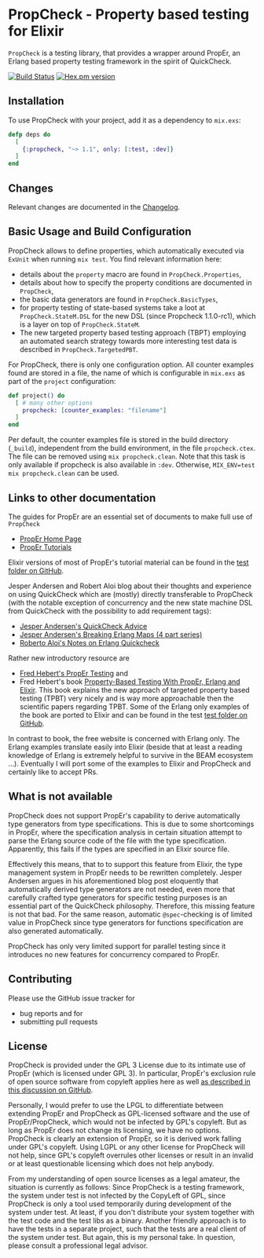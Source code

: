 # PropCheck - Property based testing for Elixir

`PropCheck` is a testing library, that provides a wrapper around PropEr, an Erlang
based property testing framework in the spirit of QuickCheck. 

[![Build Status](https://travis-ci.org/alfert/propcheck.svg?branch=master)](https://travis-ci.org/alfert/propcheck)
[![Hex.pm version](https://img.shields.io/hexpm/v/propcheck.svg)](https://hex.pm/packages/propcheck)

## Installation
To use PropCheck with your project, add it as a dependency to `mix.exs`:

```elixir
defp deps do
  [
    {:propcheck, "~> 1.1", only: [:test, :dev]}
  ]
end
```

## Changes

Relevant changes are documented in the [Changelog](CHANGELOG.md).

## Basic Usage and Build Configuration
PropCheck allows to define properties, which automatically executed via `ExUnit`
when running `mix test`. You find relevant information here:

* details about the `property` macro are found in `PropCheck.Properties`,  
* details about how to specify the property conditions are documented in
  `PropCheck`,
* the basic data generators are found in `PropCheck.BasicTypes`,
* for property testing of state-based systems take a loot at `PropCheck.StateM.DSL`
  for the new DSL (since Propcheck 1.1.0-rc1), which is a layer on top of
  `PropCheck.StateM`.
* The new targeted property based testing approach (TBPT) employing an automated
  search strategy towards more interesting test data is described in 
  `PropCheck.TargetedPBT`.

For PropCheck, there is only one configuration option. All counter examples found
are stored in a file, the name of which is configurable in `mix.exs` as part of
the `project` configuration:

```elixir
def project() do
  [ # many other options
    propcheck: [counter_examples: "filename"]
  ]
end
```

Per default, the counter examples file is stored in the build directory (`_build`),
independent from the build environment, in the file `propcheck.ctex`. The file can
be removed using `mix propcheck.clean`. Note that this task is only available if propcheck
is also available in `:dev`. Otherwise, `MIX_ENV=test mix propcheck.clean` can be used.


## Links to other documentation

The guides for PropEr are an essential set of documents to make full use of `PropCheck`

* [PropEr Home Page](https://proper-testing.github.io/index.html)
* [PropEr Tutorials](https://proper-testing.github.io/tutorials.html)

Elixir versions of most of PropEr's tutorial material can be found in the
[test folder on GitHub](https://github.com/alfert/propcheck/tree/master/test).

Jesper Andersen and Robert Aloi blog about their thoughts and experience on
using QuickCheck which are (mostly) directly transferable to PropCheck (with
the notable exception of concurrency and the new state machine DSL from
QuickCheck with the possibility to add requirement tags):

* [Jesper Andersen's QuickCheck Advice](https://medium.com/@jlouis666/quickcheck-advice-c357efb4e7e6#.b9wpla7oi)
* [Jesper Andersen's Breaking Erlang Maps (4 part series)](https://medium.com/@jlouis666/breaking-erlang-maps-4-4ebc3c64068c#.4d61kua92)
* [Roberto Aloi's Notes on Erlang Quickcheck](http://roberto-aloi.com/erlang/notes-on-erlang-quickcheck)

Rather new introductory resource are

* [Fred Hebert's PropEr Testing](http://propertesting.com) and
* Fred Hebert's book [Property-Based Testing With PropEr, Erlang and Elixir](https://pragprog.com/book/fhproper/property-based-testing-with-proper-erlang-and-elixir). 
  This book explains the new approach of targeted property based testing (TPBT) very nicely 
  and is way more approachable then the scientific papers regarding TPBT. Some of the 
  Erlang only examples of the book are ported to Elixir and can be found in the test 
  [test folder on GitHub](https://github.com/alfert/propcheck/tree/master/test). 

In contrast to book, the free website is concerned with
Erlang only. The Erlang examples translate easily into Elixir (beside
that at least a reading knowledge of Erlang is extremely helpful to survive
in the BEAM ecosystem ...). Eventually I will port some of the examples to
Elixir and PropCheck and certainly like to accept PRs.

## What is not available

PropCheck does not support PropEr's capability to derive automatically type
generators from type specifications. This is due to some shortcomings in PropEr,
where the specification analysis in certain situation attempt to parse the Erlang source
code of the file with the type specification. Apparently, this fails if the
types are specified in an Elixir source file.

Effectively this means, that to
to support this feature from Elixir, the type management system in PropEr needs
to be rewritten completely. Jesper Andersen argues in his aforementioned blog
post eloquently that automatically derived type generators are not needed, even
more that carefully crafted type generators for specific testing purposes is
an essential part of the QuickCheck philosophy. Therefore, this missing feature
is not that bad. For the same reason, automatic `@spec`-checking is of limited
value in PropCheck since type generators for functions specification are also
generated automatically.

PropCheck has only very limited support for parallel testing since it introduces
no new features for concurrency compared to PropEr.


## Contributing

Please use the GitHub issue tracker for

* bug reports and for
* submitting pull requests

## License

PropCheck is provided under the GPL 3 License due to its intimate use of PropEr
(which is licensed under GPL 3). In particular, PropEr's exclusion rule of
open source software from copyleft applies here as well [as described in this discussion on GitHub](https://github.com/proper-testing/proper/issues/29#issuecomment-4956226).

Personally, I would prefer to use the LPGL to differentiate between extending PropEr
and PropCheck as GPL-licensed software and the use of PropEr/PropCheck, which would
not be infected by GPL's copyleft. But as long as PropEr does not change its
licensing, we have no options. PropCheck is clearly an extension of PropEr, so it
is derived work falling under GPL's copyleft. Using LGPL or any other license for
PropCheck will not help, since GPL's copyleft overrules other licenses or result
in an invalid or at least questionable licensing which does not help anybody.

From my understanding of open source licenses as a legal amateur, the situation is
currently as follows: Since PropCheck is a testing framework, the
system under test is not infected by the CopyLeft of GPL, since PropCheck is only
a tool used temporarily during development of the system under test. At least,
if you don't distribute your system together with the test code and the test libs
as a binary. Another friendly approach is
to have the tests in a separate project, such that the tests are a real client
of the system under test. But again, this is my personal take. In question, please
consult a professional legal advisor.

